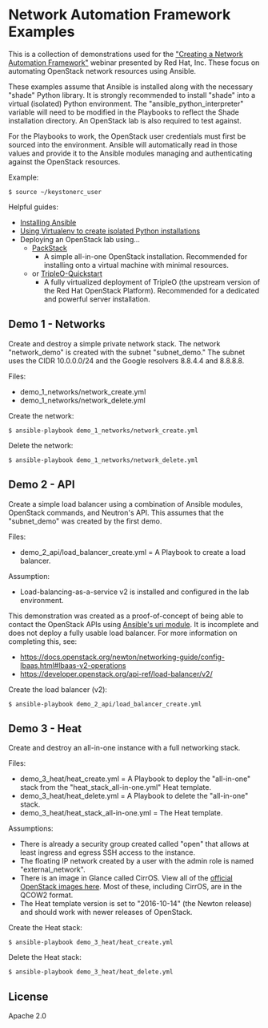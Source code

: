 # Network Automation Framework Examples

This is a collection of demonstrations used for the ["Creating a Network Automation Framework"](https://www.redhat.com/en/events/creating-network-automation-framework) webinar presented by Red Hat, Inc. These focus on automating OpenStack network resources using Ansible.

These examples assume that Ansible is installed along with the necessary "shade" Python library. It is strongly recommended to install "shade" into a virtual (isolated) Python environment. The "ansible_python_interpreter" variable will need to be modified in the Playbooks to reflect the Shade installation directory. An OpenStack lab is also required to test against.

For the Playbooks to work, the OpenStack user credentials must first be sourced into the environment. Ansible will automatically read in those values and provide it to the Ansible modules managing and authenticating against the OpenStack resources.

Example:

```
$ source ~/keystonerc_user
```

Helpful guides:

* [Installing Ansible](http://docs.ansible.com/ansible/latest/intro_installation.html)
* [Using Virtualenv to create isolated Python installations](https://virtualenv.pypa.io/en/stable/)
* Deploying an OpenStack lab using...
    * [PackStack](https://github.com/ekultails/rootpages/blob/master/markdown/openstack.md#automation---packstack---install)
        * A simple all-in-one OpenStack installation. Recommended for installing onto a virtual machine with minimal resources.
    * or [TripleO-Quickstart](https://github.com/ekultails/rootpages/blob/master/markdown/openstack.md#automation---tripleo---quick)
        * A fully virtualized deployment of TripleO (the upstream version of the Red Hat OpenStack Platform). Recommended for a dedicated and powerful server installation.


## Demo 1 - Networks

Create and destroy a simple private network stack. The network "network_demo" is created with the subnet "subnet_demo." The subnet uses the CIDR 10.0.0.0/24 and the Google resolvers 8.8.4.4 and 8.8.8.8.

Files:

* demo_1_networks/network_create.yml
* demo_1_networks/network_delete.yml

Create the network:

```
$ ansible-playbook demo_1_networks/network_create.yml
```

Delete the network:

```
$ ansible-playbook demo_1_networks/network_delete.yml
```


## Demo 2 - API

Create a simple load balancer using a combination of Ansible modules, OpenStack commands, and Neutron's API. This assumes that the "subnet_demo" was created by the first demo.

Files:

* demo_2_api/load_balancer_create.yml = A Playbook to create a load balancer.

Assumption:

* Load-balancing-as-a-service v2 is installed and configured in the lab environment.

This demonstration was created as a proof-of-concept of being able to contact the OpenStack APIs using [Ansible's uri module](http://docs.ansible.com/ansible/latest/uri_module.html). It is incomplete and does not deploy a fully usable load balancer. For more information on completing this, see:

* https://docs.openstack.org/newton/networking-guide/config-lbaas.html#lbaas-v2-operations
* https://developer.openstack.org/api-ref/load-balancer/v2/

Create the load balancer (v2):

```
$ ansible-playbook demo_2_api/load_balancer_create.yml
```


## Demo 3 - Heat

Create and destroy an all-in-one instance with a full networking stack.

Files:

* demo_3_heat/heat_create.yml = A Playbook to deploy the "all-in-one" stack from the "heat_stack_all-in-one.yml" Heat template.
* demo_3_heat/heat_delete.yml = A Playbook to delete the "all-in-one" stack.
* demo_3_heat/heat_stack_all-in-one.yml = The Heat template.

Assumptions:

* There is already a security group created called "open" that allows at least ingress and egress SSH access to the instance.
* The floating IP network created by a user with the admin role is named "external_network".
* There is an image in Glance called CirrOS. View all of the [official OpenStack images here](https://docs.openstack.org/image-guide/obtain-images.html). Most of these, including CirrOS, are in the QCOW2 format.
* The Heat template version is set to "2016-10-14" (the Newton release) and should work with newer releases of OpenStack.


Create the Heat stack:

```
$ ansible-playbook demo_3_heat/heat_create.yml
```

Delete the Heat stack:

```
$ ansible-playbook demo_3_heat/heat_delete.yml
```


## License

Apache 2.0